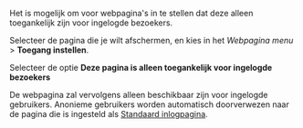 Het is mogelijk om voor webpagina's in te stellen dat deze alleen
toegankelijk zijn voor ingelogde bezoekers.

Selecteer de pagina die je wilt afschermen, en kies in het *Webpagina
menu* \> **Toegang instellen**.

Selecteer de optie **Deze pagina is alleen toegankelijk voor ingelogde
bezoekers**

De webpagina zal vervolgens alleen beschikbaar zijn voor ingelogde
gebruikers. Anonieme gebruikers worden automatisch doorverwezen naar de
pagina die is ingesteld als [Standaard
inlogpagina](./inlog-uitlog-en-wachtwoord-vergeten-formulier.md).
